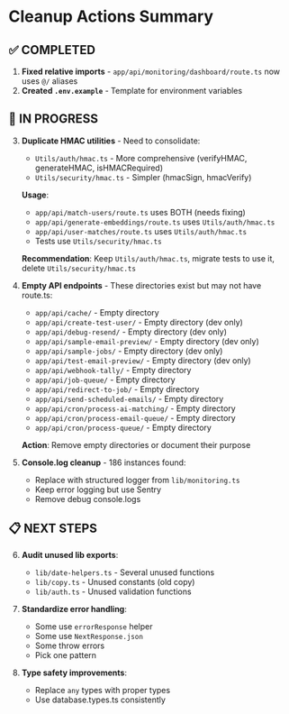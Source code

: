 # Cleanup Actions Summary

## ✅ COMPLETED

1. **Fixed relative imports** - `app/api/monitoring/dashboard/route.ts` now uses `@/` aliases
2. **Created `.env.example`** - Template for environment variables

## 🔄 IN PROGRESS

3. **Duplicate HMAC utilities** - Need to consolidate:
   - `Utils/auth/hmac.ts` - More comprehensive (verifyHMAC, generateHMAC, isHMACRequired)
   - `Utils/security/hmac.ts` - Simpler (hmacSign, hmacVerify)
   
   **Usage**:
   - `app/api/match-users/route.ts` uses BOTH (needs fixing)
   - `app/api/generate-embeddings/route.ts` uses `Utils/auth/hmac.ts`
   - `app/api/user-matches/route.ts` uses `Utils/auth/hmac.ts`
   - Tests use `Utils/security/hmac.ts`

   **Recommendation**: Keep `Utils/auth/hmac.ts`, migrate tests to use it, delete `Utils/security/hmac.ts`

4. **Empty API endpoints** - These directories exist but may not have route.ts:
   - `app/api/cache/` - Empty directory
   - `app/api/create-test-user/` - Empty directory (dev only)
   - `app/api/debug-resend/` - Empty directory (dev only)
   - `app/api/sample-email-preview/` - Empty directory (dev only)
   - `app/api/sample-jobs/` - Empty directory (dev only)
   - `app/api/test-email-preview/` - Empty directory (dev only)
   - `app/api/webhook-tally/` - Empty directory
   - `app/api/job-queue/` - Empty directory
   - `app/api/redirect-to-job/` - Empty directory
   - `app/api/send-scheduled-emails/` - Empty directory
   - `app/api/cron/process-ai-matching/` - Empty directory
   - `app/api/cron/process-email-queue/` - Empty directory
   - `app/api/cron/process-queue/` - Empty directory

   **Action**: Remove empty directories or document their purpose

5. **Console.log cleanup** - 186 instances found:
   - Replace with structured logger from `lib/monitoring.ts`
   - Keep error logging but use Sentry
   - Remove debug console.logs

## 📋 NEXT STEPS

6. **Audit unused lib exports**:
   - `lib/date-helpers.ts` - Several unused functions
   - `lib/copy.ts` - Unused constants (old copy)
   - `lib/auth.ts` - Unused validation functions

7. **Standardize error handling**:
   - Some use `errorResponse` helper
   - Some use `NextResponse.json`
   - Some throw errors
   - Pick one pattern

8. **Type safety improvements**:
   - Replace `any` types with proper types
   - Use database.types.ts consistently

